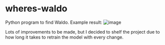 # wheres-waldo

Python program to find Waldo. 
Example result:
![image](https://github.com/mistaek/wheres-waldo/assets/61148858/0ac7bb50-7904-48b3-aee0-23fba917b16b)



Lots of improvements to be made, but I decided to shelf the project due to how long it takes to retrain the model with every change. 
